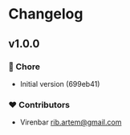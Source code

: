 # Changelog

## v1.0.0

### 🏡 Chore

- Initial version (699eb41)

### ❤️  Contributors

- Virenbar <rib.artem@gmail.com>
